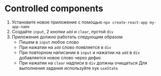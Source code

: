 # Controlled components

1. Установите новое приложение с помощью `npx create-react-app my-app-name`
2. Создайте `input`, 2 кнопки `add` и `clear`, пустой `div`
3. Приложение должно работать следующим образом
    - Пишем в `input` любое слово
    - При нажатии на `add` слово появляется в `div`
    - При повторном написании в `input` и нажатии на `add` в `div` добавляется новое слово через дефис
    - При нажатии на `clear` надписи в `div` должны очищаться
Для выполнения задания используйте хук `useState` 